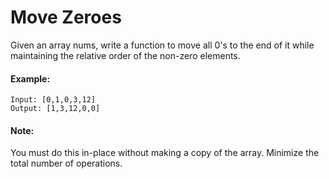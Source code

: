 # Move Zeroes

Given an array nums, write a function to move all 0's to the end of it while maintaining the relative order of the non-zero elements.

#### Example:
```text
Input: [0,1,0,3,12]
Output: [1,3,12,0,0]
```

#### Note:

You must do this in-place without making a copy of the array.
Minimize the total number of operations.